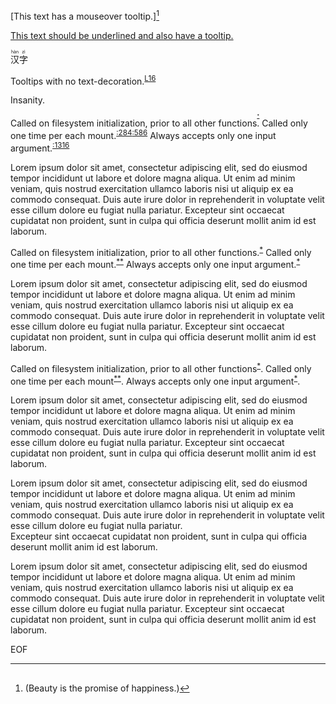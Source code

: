 [This text has a mouseover tooltip.][^2]

  <ins title="Tooltips for everyone!">This text should be underlined and also have a tooltip.</ins>

  <ruby>汉<rt>hàn</rt>字<rt>zì</rt></ruby>

  <ruby title="Tooltip 216">Tooltips with no text-decoration.</ruby><sup>[L16](/spec/coffeescript_array_manipulations.spec.coffee#L16)</sup>

  <ruby title="[L16](/spec/coffeescript_array_manipulations.spec.coffee#L16)">Insanity.</ruby>

  Called on filesystem initialization, prior to all other functions<ruby>.<rt>[*](/spec/coffeescript_array_manipulations.spec.coffee#L16)</rt></ruby> Called only one time per each mount.<sup>[:284](/spec/coffeescript_array_manipulations.spec.coffee#L16)</sup><sup>[:586](/spec/coffeescript_array_manipulations.spec.coffee#L16)</sup> Always accepts only one input argument.<sup>[:1316](/spec/coffeescript_array_manipulations.spec.coffee#L16)</sup>

Lorem ipsum dolor sit amet, consectetur adipiscing elit, sed do eiusmod tempor incididunt ut labore et dolore magna aliqua. Ut enim ad minim veniam, quis nostrud exercitation ullamco laboris nisi ut aliquip ex ea commodo consequat. Duis aute irure dolor in reprehenderit in voluptate velit esse cillum dolore eu fugiat nulla pariatur. Excepteur sint occaecat cupidatat non proident, sunt in culpa qui officia deserunt mollit anim id est laborum.

  Called on filesystem initialization, prior to all other functions.<sup title="why you always lying?">[*](/spec/coffeescript_array_manipulations.spec.coffee#L16)</sup> Called only one time per each mount.<sup>[*](/spec/coffeescript_array_manipulations.spec.coffee#L16)</sup><sup>[*](/spec/coffeescript_array_manipulations.spec.coffee#L16)</sup> Always accepts only one input argument.<sup>[*](/spec/coffeescript_array_manipulations.spec.coffee#L16)</sup>

Lorem ipsum dolor sit amet, consectetur adipiscing elit, sed do eiusmod tempor incididunt ut labore et dolore magna aliqua. Ut enim ad minim veniam, quis nostrud exercitation ullamco laboris nisi ut aliquip ex ea commodo consequat. Duis aute irure dolor in reprehenderit in voluptate velit esse cillum dolore eu fugiat nulla pariatur. Excepteur sint occaecat cupidatat non proident, sunt in culpa qui officia deserunt mollit anim id est laborum.

  Called on filesystem initialization, prior to all other functions<sup title="why you always lying?">[*](/spec/coffeescript_array_manipulations.spec.coffee#L16)</sup>. Called only one time per each mount<sup>[*](/spec/coffeescript_array_manipulations.spec.coffee#L16)</sup><sup>[*](/spec/coffeescript_array_manipulations.spec.coffee#L16)</sup>. Always accepts only one input argument<sup>[*](/spec/coffeescript_array_manipulations.spec.coffee#L16)</sup>.

Lorem ipsum dolor sit amet, consectetur adipiscing elit, sed do eiusmod tempor incididunt ut labore et dolore magna aliqua. Ut enim ad minim veniam, quis nostrud exercitation ullamco laboris nisi ut aliquip ex ea commodo consequat. Duis aute irure dolor in reprehenderit in voluptate velit esse cillum dolore eu fugiat nulla pariatur. 
Excepteur sint occaecat cupidatat non proident, sunt in culpa qui officia deserunt mollit anim id est laborum.

Lorem ipsum dolor sit amet, consectetur adipiscing elit, sed do eiusmod tempor incididunt ut labore et dolore magna aliqua. Ut enim ad minim veniam, quis nostrud exercitation ullamco laboris nisi ut aliquip ex ea commodo consequat. Duis aute irure dolor in reprehenderit in voluptate velit esse cillum dolore eu fugiat nulla pariatur.  
Excepteur sint occaecat cupidatat non proident, sunt in culpa qui officia deserunt mollit anim id est laborum.

Lorem ipsum dolor sit amet, consectetur adipiscing elit, sed do eiusmod tempor incididunt ut labore et dolore magna aliqua. Ut enim ad minim veniam, quis nostrud exercitation ullamco laboris nisi ut aliquip ex ea commodo consequat. Duis aute irure dolor in reprehenderit in voluptate velit esse cillum dolore eu fugiat nulla pariatur.
  Excepteur sint occaecat cupidatat non proident, sunt in culpa qui officia deserunt mollit anim id est laborum.


EOF
[^2]: #
      (Beauty is the promise of happiness.)